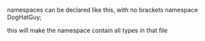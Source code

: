 namespaces can be declared like this, with no brackets
namespace DogHatGuy;

this will make the namespace contain all types in that file
